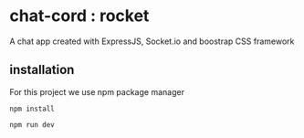 # chat-cord : rocket

A chat app created with ExpressJS, Socket.io and boostrap CSS framework

## installation
For this project we use npm package manager
```
npm install

npm run dev
```